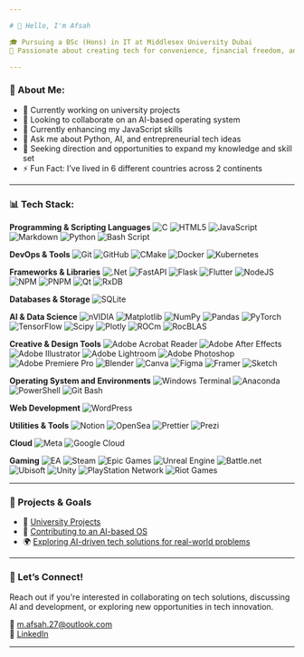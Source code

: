 ```yaml
---

# 👋 Hello, I'm Afsah

🎓 Pursuing a BSc (Hons) in IT at Middlesex University Dubai  
🚀 Passionate about creating tech for convenience, financial freedom, and impacting the future. Aspiring to contribute to AI development and entrepreneurship.  

---
```


### 💫 About Me:
- 🔭 Currently working on university projects  
- 👯 Looking to collaborate on an AI-based operating system  
- 🌱 Currently enhancing my JavaScript skills  
- 💬 Ask me about Python, AI, and entrepreneurial tech ideas  
- 🤔 Seeking direction and opportunities to expand my knowledge and skill set  
- ⚡ Fun Fact: I’ve lived in 6 different countries across 2 continents  

---

### 📊 Tech Stack:

**Programming & Scripting Languages**
![C](https://img.shields.io/badge/c-%2300599C.svg?style=for-the-badge&logo=c&logoColor=white)
![HTML5](https://img.shields.io/badge/html5-%23E34F26.svg?style=for-the-badge&logo=html5&logoColor=white)
![JavaScript](https://img.shields.io/badge/javascript-%23323330.svg?style=for-the-badge&logo=javascript&logoColor=%23F7DF1E)
![Markdown](https://img.shields.io/badge/markdown-%23000000.svg?style=for-the-badge&logo=markdown&logoColor=white)
![Python](https://img.shields.io/badge/python-3670A0?style=for-the-badge&logo=python&logoColor=ffdd54)
![Bash Script](https://img.shields.io/badge/bash_script-%23121011.svg?style=for-the-badge&logo=gnu-bash&logoColor=white)

**DevOps & Tools**
![Git](https://img.shields.io/badge/git-%23F05033.svg?style=for-the-badge&logo=git&logoColor=white)
![GitHub](https://img.shields.io/badge/github-%23121011.svg?style=for-the-badge&logo=github&logoColor=white)
![CMake](https://img.shields.io/badge/CMake-%23008FBA.svg?style=for-the-badge&logo=cmake&logoColor=white)
![Docker](https://img.shields.io/badge/docker-%230db7ed.svg?style=for-the-badge&logo=docker&logoColor=white)
![Kubernetes](https://img.shields.io/badge/kubernetes-%23326ce5.svg?style=for-the-badge&logo=kubernetes&logoColor=white)

**Frameworks & Libraries**
![.Net](https://img.shields.io/badge/.NET-5C2D91?style=for-the-badge&logo=.net&logoColor=white)
![FastAPI](https://img.shields.io/badge/FastAPI-005571?style=for-the-badge&logo=fastapi)
![Flask](https://img.shields.io/badge/flask-%23000.svg?style=for-the-badge&logo=flask&logoColor=white)
![Flutter](https://img.shields.io/badge/Flutter-%2302569B.svg?style=for-the-badge&logo=Flutter&logoColor=white)
![NodeJS](https://img.shields.io/badge/node.js-6DA55F?style=for-the-badge&logo=node.js&logoColor=white)
![NPM](https://img.shields.io/badge/NPM-%23CB3837.svg?style=for-the-badge&logo=npm&logoColor=white)
![PNPM](https://img.shields.io/badge/pnpm-%234a4a4a.svg?style=for-the-badge&logo=pnpm&logoColor=f69220)
![Qt](https://img.shields.io/badge/Qt-%23217346.svg?style=for-the-badge&logo=Qt&logoColor=white)
![RxDB](https://img.shields.io/badge/rxdb-%238D1F89.svg?style=for-the-badge&logo=rxdb&logoColor=white)

**Databases & Storage**
![SQLite](https://img.shields.io/badge/sqlite-%2307405e.svg?style=for-the-badge&logo=sqlite&logoColor=white)

**AI & Data Science**
![nVIDIA](https://img.shields.io/badge/cuda-000000.svg?style=for-the-badge&logo=nVIDIA&logoColor=green)
![Matplotlib](https://img.shields.io/badge/Matplotlib-%23ffffff.svg?style=for-the-badge&logo=Matplotlib&logoColor=black)
![NumPy](https://img.shields.io/badge/numpy-%23013243.svg?style=for-the-badge&logo=numpy&logoColor=white)
![Pandas](https://img.shields.io/badge/pandas-%23150458.svg?style=for-the-badge&logo=pandas&logoColor=white)
![PyTorch](https://img.shields.io/badge/PyTorch-%23EE4C2C.svg?style=for-the-badge&logo=PyTorch&logoColor=white)
![TensorFlow](https://img.shields.io/badge/TensorFlow-%23FF6F00.svg?style=for-the-badge&logo=TensorFlow&logoColor=white)
![Scipy](https://img.shields.io/badge/SciPy-%230C55A5.svg?style=for-the-badge&logo=scipy&logoColor=%white)
![Plotly](https://img.shields.io/badge/Plotly-%233F4F75.svg?style=for-the-badge&logo=plotly&logoColor=white)
![ROCm](https://img.shields.io/badge/ROCm-%23EE4C2C.svg?style=for-the-badge&logo=AMD&logoColor=white)
![RocBLAS](https://img.shields.io/badge/RocBLAS-%23ED1C24.svg?style=for-the-badge&logo=amd&logoColor=white)

**Creative & Design Tools**
![Adobe Acrobat Reader](https://img.shields.io/badge/Adobe%20Acrobat%20Reader-EC1C24.svg?style=for-the-badge&logo=Adobe%20Acrobat%20Reader&logoColor=white)
![Adobe After Effects](https://img.shields.io/badge/Adobe%20After%20Effects-9999FF.svg?style=for-the-badge&logo=Adobe%20After%20Effects&logoColor=white)
![Adobe Illustrator](https://img.shields.io/badge/adobe%20illustrator-%23FF9A00.svg?style=for-the-badge&logo=adobe%20illustrator&logoColor=white)
![Adobe Lightroom](https://img.shields.io/badge/Adobe%20Lightroom-31A8FF.svg?style=for-the-badge&logo=Adobe%20Lightroom&logoColor=white)
![Adobe Photoshop](https://img.shields.io/badge/adobe%20photoshop-%2331A8FF.svg?style=for-the-badge&logo=adobe%20photoshop&logoColor=white)
![Adobe Premiere Pro](https://img.shields.io/badge/Adobe%20Premiere%20Pro-9999FF.svg?style=for-the-badge&logo=Adobe%20Premiere%20Pro&logoColor=white)
![Blender](https://img.shields.io/badge/blender-%23F5792A.svg?style=for-the-badge&logo=blender&logoColor=white)
![Canva](https://img.shields.io/badge/Canva-%2300C4CC.svg?style=for-the-badge&logo=Canva&logoColor=white)
![Figma](https://img.shields.io/badge/figma-%23F24E1E.svg?style=for-the-badge&logo=figma&logoColor=white)
![Framer](https://img.shields.io/badge/Framer-black?style=for-the-badge&logo=framer&logoColor=blue)
![Sketch](https://img.shields.io/badge/Sketch-FFB387?style=for-the-badge&logo=sketch&logoColor=black)

**Operating System and Environments**
![Windows Terminal](https://img.shields.io/badge/Windows%20Terminal-%234D4D4D.svg?style=for-the-badge&logo=windows-terminal&logoColor=white)
![Anaconda](https://img.shields.io/badge/Anaconda-%2344A833.svg?style=for-the-badge&logo=anaconda&logoColor=white)
![PowerShell](https://img.shields.io/badge/PowerShell-%235391FE.svg?style=for-the-badge&logo=powershell&logoColor=white)
![Git Bash](https://img.shields.io/badge/Git%20Bash-%23121011.svg?style=for-the-badge&logo=git&logoColor=white)

**Web Development**
![WordPress](https://img.shields.io/badge/WordPress-%23117AC9.svg?style=for-the-badge&logo=WordPress&logoColor=white)

**Utilities & Tools**
![Notion](https://img.shields.io/badge/Notion-%23000000.svg?style=for-the-badge&logo=notion&logoColor=white)
![OpenSea](https://img.shields.io/badge/OpenSea-%232081E2.svg?style=for-the-badge&logo=opensea&logoColor=white)
![Prettier](https://img.shields.io/badge/prettier-%23F7B93E.svg?style=for-the-badge&logo=prettier&logoColor=black)
![Prezi](https://img.shields.io/badge/Prezi-%230000FF.svg?style=for-the-badge&logo=prezi&logoColor=white)

**Cloud**
![Meta](https://img.shields.io/badge/Meta-%230467DF.svg?style=for-the-badge&logo=Meta&logoColor=white)
![Google Cloud](https://img.shields.io/badge/Google%20Cloud-%234285F4.svg?style=for-the-badge&logo=google-cloud&logoColor=white)

**Gaming**
![EA](https://img.shields.io/badge/EA-%23000000.svg?style=for-the-badge&logo=ea&logoColor=white)
![Steam](https://img.shields.io/badge/Steam-%23000000.svg?style=for-the-badge&logo=steam&logoColor=white)
![Epic Games](https://img.shields.io/badge/Epic%20Games-313131?style=for-the-badge&logo=Epic%20Games&logoColor=white)
![Unreal Engine](https://img.shields.io/badge/Unreal%20Engine-%23313131.svg?style=for-the-badge&logo=unreal-engine&logoColor=white)
![Battle.net](https://img.shields.io/badge/Battle.net-%2300A1E9.svg?style=for-the-badge&logo=battle.net&logoColor=white)
![Ubisoft](https://img.shields.io/badge/Ubisoft-%23FFFFFF.svg?style=for-the-badge&logo=ubisoft&logoColor=black)
![Unity](https://img.shields.io/badge/Unity-%23000000.svg?style=for-the-badge&logo=unity&logoColor=white)
![PlayStation Network](https://img.shields.io/badge/PlayStation%20Network-%230070D1.svg?style=for-the-badge&logo=playstation&logoColor=white)
![Riot Games](https://img.shields.io/badge/Riot%20Games-D32936?style=for-the-badge&logo=riot-games&logoColor=white)

---

### 🚀 Projects & Goals
- 🧩 [University Projects](#)
- 🔧 [Contributing to an AI-based OS](#)
- 🌍 [Exploring AI-driven tech solutions for real-world problems](#)

---

### 🤝 Let’s Connect!
Reach out if you're interested in collaborating on tech solutions, discussing AI and development, or exploring new opportunities in tech innovation.

📧 m.afsah.27@outlook.com  
💼 [LinkedIn](https://www.linkedin.com/in/muhammad-afsah-mumtaz/)  

---
